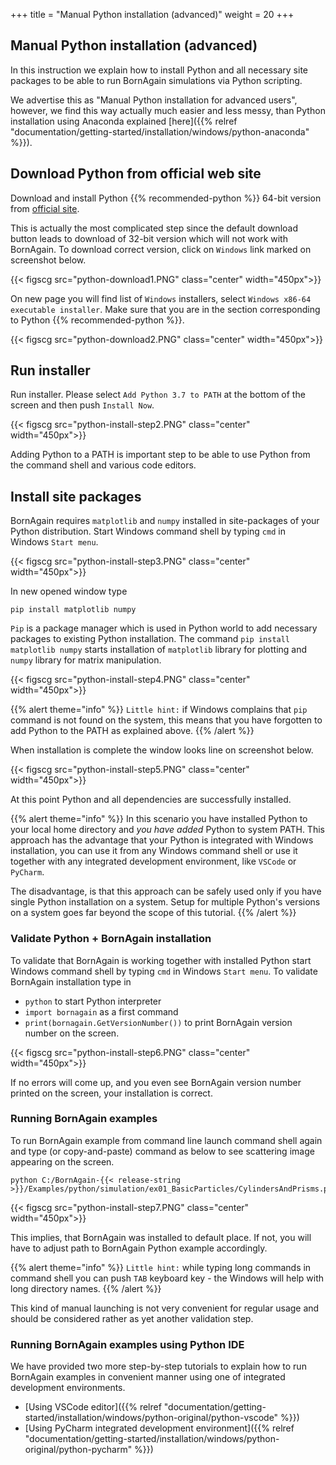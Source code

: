 +++
title = "Manual Python installation (advanced)"
weight = 20
+++

## Manual Python installation  (advanced)

In this instruction we explain how to install Python and all necessary site packages
to be able to run BornAgain simulations via Python scripting.

We advertise this as "Manual Python installation for advanced users", however, we find this way actually much
easier and less messy, than Python installation using Anaconda explained [here]({{% relref "documentation/getting-started/installation/windows/python-anaconda" %}}).


## Download Python from official web site

Download and install Python {{% recommended-python %}} 64-bit version from [official site](https://www.python.org/download). 

This is actually the most complicated step since the
default download button leads to download of 32-bit version which will not work with BornAgain.
To download correct version, click on `Windows` link marked on screenshot below.

{{< figscg src="python-download1.PNG" class="center" width="450px">}}

On new page you will find list of `Windows` installers, select `Windows x86-64 executable installer`. Make sure that you are in
the section corresponding to Python {{% recommended-python %}}.

{{< figscg src="python-download2.PNG" class="center" width="450px">}}


## Run installer

Run installer. Please select `Add Python 3.7 to PATH` at the bottom of the screen and then push `Install Now`.

{{< figscg src="python-install-step2.PNG" class="center" width="450px">}}

Adding Python to a PATH is important step to be able to use Python from the command shell and various code editors.

## Install site packages

BornAgain requires `matplotlib` and `numpy` installed in site-packages of your Python distribution.
Start Windows command shell by typing `cmd` in Windows `Start menu`.

{{< figscg src="python-install-step3.PNG" class="center" width="450px">}}

In new opened window type

```
pip install matplotlib numpy
```

`Pip` is a package manager which is used in Python world to add necessary packages to existing Python installation.
The command `pip install matplotlib numpy` starts installation of `matplotlib` library for plotting and `numpy` library for matrix manipulation.

{{< figscg src="python-install-step4.PNG" class="center" width="450px">}}

{{% alert theme="info" %}}
`Little hint:` if Windows complains that `pip` command is not found on the system, this means that you have forgotten to add Python to the PATH as explained above.
{{% /alert %}}

When installation is complete the window looks line on screenshot below.

{{< figscg src="python-install-step5.PNG" class="center" width="450px">}}

At this point Python and all dependencies are successfully installed.

{{% alert theme="info" %}}
In this scenario you have installed Python to your local home directory and _you have added_
Python to system PATH. This approach has the advantage that your Python is integrated with Windows installation,
you can use it from any Windows command shell or use it together with any integrated development environment, like
`VSCode` or `PyCharm`. 

The disadvantage, is that this approach can be safely used only if you have single Python installation
on a system. Setup for multiple Python's versions on a system goes far beyond the scope of this tutorial.
{{% /alert %}}


### Validate Python + BornAgain installation

To validate that BornAgain is working together with installed Python 
start Windows command shell by typing `cmd` in Windows `Start menu`.
To validate BornAgain installation type in

+ `python` to start Python interpreter
+ `import bornagain` as a first command
+ `print(bornagain.GetVersionNumber())` to print BornAgain version number on the screen.

{{< figscg src="python-install-step6.PNG" class="center" width="450px">}}

If no errors will come up, and you even see BornAgain version number printed on the screen, your installation is correct.


### Running BornAgain examples

To run BornAgain example from command line launch command shell again and
type (or copy-and-paste) command as below to see scattering image appearing on the screen.

```
python C:/BornAgain-{{< release-string >}}/Examples/python/simulation/ex01_BasicParticles/CylindersAndPrisms.py
```

{{< figscg src="python-install-step7.PNG" class="center" width="450px">}}

This implies, that BornAgain was installed to default place. If not, you will have to adjust path to BornAgain Python example accordingly.

{{% alert theme="info" %}}
`Little hint:` while typing long commands in command shell you can push `TAB` keyboard key - the Windows will help with long directory names.
{{% /alert %}}

This kind of manual launching is not very convenient for regular usage and should be considered rather as yet another validation step.

### Running BornAgain examples using Python IDE

We have provided two more step-by-step tutorials to explain how to run BornAgain examples in convenient manner using one of integrated development environments.

+ [Using VSCode editor]({{% relref "documentation/getting-started/installation/windows/python-original/python-vscode" %}})
+ [Using PyCharm integrated development environment]({{% relref "documentation/getting-started/installation/windows/python-original/python-pycharm" %}})

